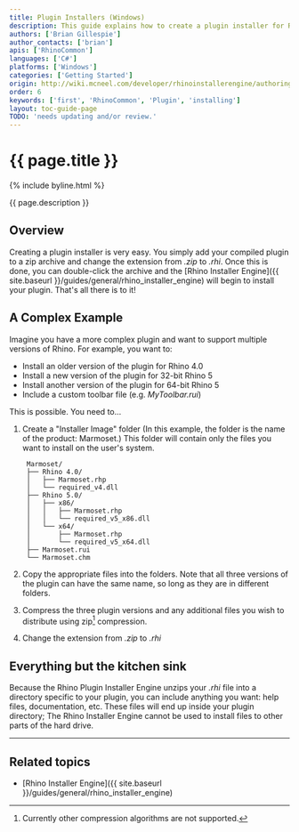 ```yaml
---
title: Plugin Installers (Windows)
description: This guide explains how to create a plugin installer for Rhino for Windows.
authors: ['Brian Gillespie']
author_contacts: ['brian']
apis: ['RhinoCommon']
languages: ['C#']
platforms: ['Windows']
categories: ['Getting Started']
origin: http://wiki.mcneel.com/developer/rhinoinstallerengine/authoring
order: 6
keywords: ['first', 'RhinoCommon', 'Plugin', 'installing']
layout: toc-guide-page
TODO: 'needs updating and/or review.'
---
```


# {{ page.title }}

{% include byline.html %}

{{ page.description }}

## Overview

Creating a plugin installer is very easy.  You simply add your compiled plugin to a zip archive and change the extension from *.zip* to *.rhi*.  Once this is done, you can double-click the archive and the [Rhino Installer Engine]({{ site.baseurl }}/guides/general/rhino_installer_engine) will begin to install your plugin.  That's all there is to it!

## A Complex Example

Imagine you have a more complex plugin and want to support multiple versions of Rhino.  For example, you want to:

- Install an older version of the plugin for Rhino 4.0
- Install a new version of the plugin for 32-bit Rhino 5
- Install another version of the plugin for 64-bit Rhino 5
- Include a custom toolbar file (e.g. *MyToolbar.rui*)

This is possible.  You need to...

1. Create a "Installer Image" folder (In this example, the folder is the name of the product: Marmoset.)  This folder will contain only the files you want to install on the user's system.

        Marmoset/
        ├── Rhino 4.0/
        │   ├── Marmoset.rhp
        │   └── required_v4.dll
        ├── Rhino 5.0/
        │   ├── x86/
        │   │   ├── Marmoset.rhp
        │   │   └── required_v5_x86.dll
        │   └── x64/
        │       ├── Marmoset.rhp
        │       └── required_v5_x64.dll
        ├── Marmoset.rui
        └── Marmoset.chm


1. Copy the appropriate files into the folders.  Note that all three versions of the plugin can have the same name, so long as they are in different folders.
1. Compress the three plugin versions and any additional files you wish to distribute using zip[^1] compression.
1. Change the extension from *.zip* to *.rhi*

## Everything but the kitchen sink

Because the Rhino Plugin Installer Engine unzips your *.rhi* file into a directory specific to your plugin, you can include anything you want: help files, documentation, etc.  These files will end up inside your plugin directory; The Rhino Installer Engine cannot be used to install files to other parts of the hard drive.

---

## Related topics

- [Rhino Installer Engine]({{ site.baseurl }}/guides/general/rhino_installer_engine)



[^1]: Currently other compression algorithms are not supported.
